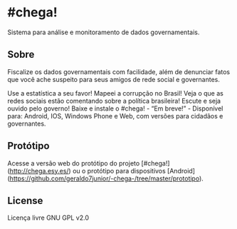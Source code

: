 #chega!
=======
Sistema para análise e monitoramento de dados governamentais.

Sobre
-----
Fiscalize os dados governamentais com facilidade, além de denunciar fatos que você ache suspeito para seus amigos de rede social e governantes.

Use a estatística a seu favor! Mapeei a corrupção no Brasil! Veja o que as redes sociais estão comentando sobre a política brasileira! Escute e seja ouvido pelo governo! 
Baixe e instale o #chega! - “Em breve!” - Disponível para: Android, IOS, Windows Phone e Web, com versões para cidadãos e governantes.

Protótipo
---------
Acesse a versão web do protótipo do projeto [#chega!] (http://chega.esy.es/) ou o protótipo para dispositivos [Android] (https://github.com/geraldo7junior/-chega-/tree/master/prototipo).

License
-------
Licença livre GNU GPL v2.0  